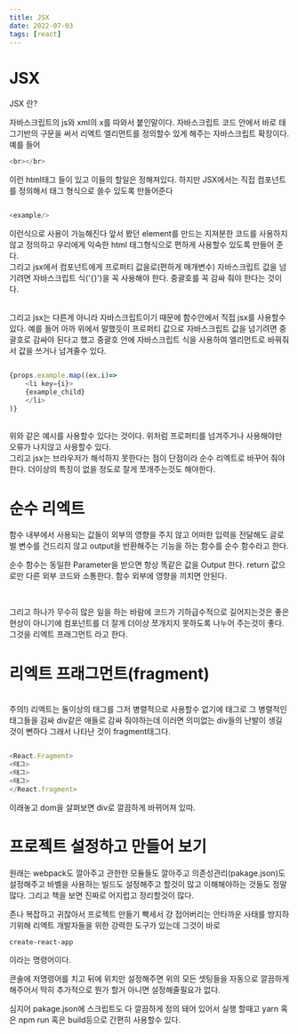 ```yaml
---
title: JSX
date: 2022-07-03
tags: [react]
---
```


# JSX

JSX 란?

자바스크립트의 js와 xml의 x를 따와서 붙인말이다.
자바스크립트 코드 안에서 바로 태그기반의 구문을 써서 리엑트 엘리먼트를 정의할수 있게 해주는 자바스크립트 확장이다.
예를 들어

```javascript
<br></br>
```

이런 html태그 들이 있고 이들의 할일은 정해져있다.
하지만 JSX에서는 직접 컴포넌트를 정의해서 태그 형식으로 쓸수 있도록 만들어준다

```javascript

<example/>

```
이런식으로 사용이 가능해진다 앞서 봤던 element를 만드는 지져분한 코드를 사용하지않고 정의하고
우리에게 익숙한 html 태그형식으로 편하게 사용할수 있도록 만들어 준다.
</br>
그리고 jsx에서 컴포넌트에게 프로퍼티 값을로(편하게 매개변수) 자바스크립트 값을 넘기려면 자바스크립트 식('{}')을 꼭 사용해야 한다.
중괄호를 꼭 감싸 줘야 한다는 것이다.

</br>
그리고 jsx는 다른게 아니라 자바스크립트이기 때문에 함수안에서 직접 jsx를 사용할수 있다.
예를 들어 아까 위에서 말했듯이 프로퍼티 값으로 자바스크립트 값을 넘기려면 중괄호로 감싸야 된다고 했고
중괄호 안에 자바스크립트 식을 사용하여 엘리먼트로 바꿔줘서 값을 쓰거나 넘겨줄수 있다.
</br>

```javascript

{props.example.map((ex,i)=>
    <li key={i}>
    {example_child}
    </li>
)}

```
</br>
위와 같은 예시를 사용할수 있다는 것이다. 위처럼 프로퍼티를 넘겨주거나 사용해야만 오류가 나지않고 사용할수 있다.

</br>
그리고 jsx는 브라우저가 해석하지 못한다는 점이 단점이라 순수 리엑트로 바꾸어 줘야한다.
더이상의 특징이 없을 정도로 잘게 쪼개주는것도 해야한다.

</br>

# 순수 리엑트

함수 내부에서 사용되는 값들이 외부의 영향을 주지 않고 어떠한 입력을 전달해도 글로벌 변수를 건드리지 않고 output을 반환해주는 기능을 하는 함수를 순수 함수라고 한다.
 
순수 함수는
동일한 Parameter을 받으면 항상 똑같은 값을 Output 한다.
return 값으로만 다른 외부 코드와 소통한다.
함수 외부에 영향을 끼치면 안된다.

</br>

그리고 하나가 무수히 많은 일을 하는 바람에 코드가 기하급수적으로 길어지는것은 좋은 현상이 아니기에 컴포넌트를 더 잘게 더이상
쪼개지지 못하도록 나누어 주는것이 좋다. 그것을 리엑트 프래그먼트 라고 한다.

# 리엑트 프래그먼트(fragment)
</br>
주의!) 리엑트는 둘이상의 태그를 그저 병렬적으로 사용할수 없기에 태그로 그 병렬적인 태그들을 감싸 div같은 애들로 감싸 줘야하는데
이러면 의미없는 div들의 난발이 생길것이 뻔하다 그래서 나타난 것이 fragment태그다.

```javascript

<React.Fragment>
<태그>
<태그>
<태그>
</React.fragment>

```

이래놓고 dom을 살펴보면 div로 깔끔하게 바뀌어져 있따.


# 프로젝트 설정하고 만들어 보기

원래는 webpack도 깔아주고 관한한 모듈들도 깔아주고 의존성관리(pakage.json)도 설정해주고 
바벨을 사용하는 빌드도 설정해주고 할것이 많고 이해해야하는 것들도 정말 많다.
그리고 책을 보면 진짜로 어지럽고 정리할것이 많다.

존나 복잡하고 귀찮아서 프로젝트 만들기 빡세서 걍 접어버리는 안타까운 사태를 방지하기위해
리엑트 개발자들을 위한 강력한 도구가 있는데 그것이 바로

```
create-react-app

```
이라는 명령어이다.

콘솔에 저명령어를 치고 뒤에 위치만 설정해주면 위의 모든 셋팅들을 자동으로 깔끔하게 해주어서
딱히 추가적으로 뭔가 할거 아니면 설정해줄필요가 없다.

심지어 pakage.json에 스크립트도 다 깔끔하게 정의 돼어 있어서
실행 할때고 yarn 혹은 npm run 혹은 build등으로 간편히 사용할수 있다.